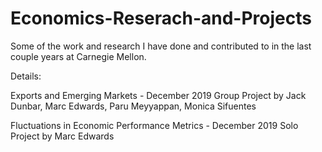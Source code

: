 # Economics-Reserach-and-Projects

Some of the work and research I have done and contributed to in the last couple years at Carnegie Mellon. 

Details:

Exports and Emerging Markets - December 2019
Group Project by Jack Dunbar, Marc Edwards, Paru Meyyappan, Monica Sifuentes

Fluctuations in Economic Performance Metrics - December 2019
Solo Project by Marc Edwards
